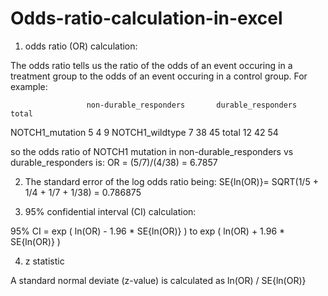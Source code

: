 # Odds-ratio-calculation-in-excel

1) odds ratio (OR) calculation:

The odds ratio tells us the ratio of the odds of an event occuring in a treatment group to the odds of an event occuring in a control group.
For example:

                     non-durable_responders       durable_responders            total
NOTCH1_mutation               5                           4                       9
NOTCH1_wildtype               7                           38                      45
total                         12                          42                      54

so the odds ratio of NOTCH1 mutation in non-durable_responders vs durable_responders is: OR = (5/7)/(4/38) = 6.7857

2) The standard error of the log odds ratio being:
SE{ln(OR)}= SQRT(1/5 + 1/4 + 1/7 + 1/38) = 0.786875


3) 95% confidential interval (CI) calculation:

95% CI = exp ( ln(OR) - 1.96 * SE{ln(OR)} ) to exp ( ln(OR) + 1.96 * SE{ln(OR)} )


4) z statistic

A standard normal deviate (z-value) is calculated as ln(OR) / SE{ln(OR)}

